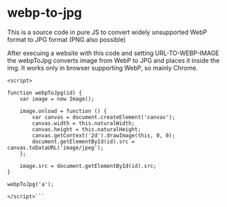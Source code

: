 # webp-to-jpg
This is a source code in pure JS to convert widely unsupported WebP format to JPG format (PNG also possible)

After execuing a website with this code and setting URL-TO-WEBP-IMAGE the webpToJpg converts image from WebP to JPG and places it inside the img. It works only in browser supporting WebP, so mainly Chrome.

```<img id='a' src='URL-TO-WEBP-IMAGE' />
<script>

function webpToJpg(id) {
    var image = new Image();

    image.onload = function () {
        var canvas = document.createElement('canvas');
        canvas.width = this.naturalWidth;
        canvas.height = this.naturalHeight;
        canvas.getContext('2d').drawImage(this, 0, 0);
        document.getElementById(id).src = canvas.toDataURL('image/jpeg');
    };

    image.src = document.getElementById(id).src;
}

webpToJpg('a');

</script>```


